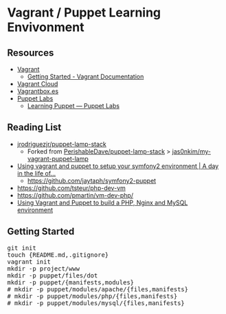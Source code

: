 Vagrant / Puppet  Learning Envivonment
=========================================

Resources
------------

* [Vagrant](http://www.vagrantup.com/)
    * [Getting Started - Vagrant Documentation](http://docs.vagrantup.com/v2/getting-started/)
* [Vagrant Cloud](https://vagrantcloud.com/)
* [Vagrantbox.es](http://www.vagrantbox.es/)
* [Puppet Labs](http://puppetlabs.com/)
    * [Learning Puppet — Puppet Labs](http://docs.puppetlabs.com/learning/introduction.html)


Reading List
---------------

* [jrodriguezjr/puppet-lamp-stack](https://github.com/jrodriguezjr/puppet-lamp-stack)
    * Forked from [PerishableDave/puppet-lamp-stack](https://github.com/PerishableDave/puppet-lamp-stack) > [jas0nkim/my-vagrant-puppet-lamp](https://github.com/jas0nkim/my-vagrant-puppet-lamp)
* [Using vagrant and puppet to setup your symfony2 environment | A day in the life of…](https://www.adayinthelifeof.nl/2012/06/29/using-vagrant-and-puppet-to-setup-your-symfony2-environment/)
    * <https://github.com/jaytaph/symfony2-puppet>
* <https://github.com/tsteur/php-dev-vm>
* <https://github.com/pmartin/vm-dev-php/>
* [Using Vagrant and Puppet to build a PHP, Nginx and MySQL environment](http://jamesmcfadden.co.uk/using-vagrant-and-puppet-to-build-a-php-nginx-and-mysql-environment/)


Getting Started
--------------------

<pre>
git init
touch {README.md,.gitignore}
vagrant init
mkdir -p project/www
mkdir -p puppet/files/dot
mkdir -p puppet/{manifests,modules}
# mkdir -p puppet/modules/apache/{files,manifests}
# mkdir -p puppet/modules/php/{files,manifests}
# mkdir -p puppet/modules/mysql/{files,manifests}

</pre>

